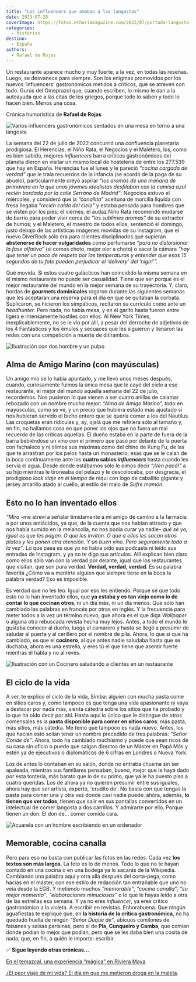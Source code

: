 ```yaml
---
title: "Los influencers que amaban a las langostas"
date: 2023-07-28
coverImage: https://fotos.etheriamagazine.com/2023/07/portada-langosta-3.jpg
categories: 
  - historias
destino: 
  - España
authors: 
  - Rafael de Rojas
---
```


Un restaurante aparece mucho y muy fuerte, a la vez, en todas las reseñas. Luego, se 
desvanece para siempre. Son los enigmas promovidos por los nuevos ‘influencers’ 
gastronómicos metidos a críticos, que se atreven con todo. Gurús del Omeprazol que, 
cuando escriben, lo mismo le dan a la autoayuda que a las citas de los griegos, porque 
todo lo saben y todo lo hacen bien. Menos una cosa. 

Crónica humorística de **Rafael de Rojas** 

![Varios influencers gastronómicos sentados en una mesa en torno a una langosta](https://fotos.etheriamagazine.com/2023/07/influencers-gastro.jpg "Ilustración de Inés Arango.")

La semana del 22 de julio de 2022 concurrió una confluencia planetaria prodigiosa. El 
Herencias, el Niño Rata, el Negocios y el Maletero, los, como es bien sabido, mejores 
_influencers_ barra críticos gastronómicos del planeta dieron en visitar un mismo local 
de hostelería de entre los 277.539 que hay en España. Herencias fue el lunes y le 
pareció _“cocina cargada de verdad”_ que le traía recuerdos de la infancia (se acordó de 
la paga de su abuelo), particularmente creyó aspirar _“los aromas de una mañana de 
primavera en la que unos jóvenes idealistas desfilaban con la camisa azul recién bordada 
por la calle Serrano de Madrid”_; Negocios estuvo el miércoles, y consideró que la 
_“canallita”_ aceituna de morcilla líquida con fresa llegaba “_recién caída del cielo”_ 
y estaba pensada para hombres que se visten por los pies; el viernes, el audaz Niño Rata 
recomendó mudarse de barrio para poder vivir cerca de _“los sublimes aromas”_ de su 
extractor de humos; y el Maletero, el maestro de todos ellos, sentenció el domingo, 
justo debajo de las artísticas imágenes movidas de su Instagram, que el nuevo DiverRock 
sólo era para clientes disciplinados que supieran **abstenerse de hacer vulgaridades** 
como perfumarse _“para no distorsionar la fase olfativa”_ (si comes choto, mejor oler a 
choto) o sacar la cámara _“hay que tener un poco de respeto por las temperaturas y 
entender que esos 15 segundos de tu foto pueden perjudicar el ‘delivery’ del ‘nigiri’”._ 

Qué movida. Si estos cuatro galácticos han coincidido la misma semana en el mismo 
restaurante no puede ser casualidad. Tiene que ser porque es el mejor restaurante del 
mundo en la mejor semana de su trayectoria. Y, claro, hordas de **_gourmets_ 
dominicales** rogaron durante las siguientes semanas que les aceptaran una reserva para 
el día en que se quitaban la corbata. Suplicaron, se hicieron los simpáticos, recitaron 
su currículo como ante un _headhunter_. Pero nada, no había mesa, y en el garito hasta 
fueron entre ligera e intensamente hostiles con ellos. Al New York Times, 
inexplicablemente, no se le vio por allí, a pesar del derroche de adjetivos de los 4 
Fantásticos y los émulos y secuaces que les siguieron y llenaron las redes con una 
competición a muerte de ditirambos. 

![Ilustración con dos hombre y un pulpo](https://fotos.etheriamagazine.com/2023/07/pulpo-restaurante-1.jpg "Ilustración de Inés Arango.")

## Alma de Amigo Marino (con mayúsculas)

Un amigo mío se lo había apuntado, y me llevó unos meses después, cuando, curiosamente 
fuimos la única mesa que le cayó del cielo a ese restaurante, el mejor del mundo aquella 
semana del 22 de julio, recordemos. Nos pusieron lo que vienen a ser cuatro anillas de 
calamar rebozado con un nombre mucho mejor: _“Alma de Amigo Marino”,_ todo en 
mayúsculas, como se ve, y un precio que hubiera estado más ajustado si nos hubieran 
servido el bicho entero que se quería comer a los del Nautilus. Las croquetas eran 
ridículas y, ay, ojalá que me refiriera sólo al tamaño y, en fin, no hallamos cosa en 
que poner los ojos que no fuera un mal recuerdo de las críticas aquellas. El dueño 
estaba en la parte de fuera de la barra bebiéndose un vino con el primero que pasó por 
delante de la puerta con fachaleco y ni olimos sus máximas como del chino de Kung Fu, de 
las que te arrastran por los pelos hasta un monasterio; esas que se le caían de la boca 
continuamente ante los **cuatro sabios _influencers_** hasta cuando les servía el agua. 
Desde donde estábamos sólo le oímos decir _“¡Ven pacá!”_ a su hijo mientras le tironeaba 
del pelazo y le descolocaba, por desgracia, el prodigioso _look_ _viaje en el tiempo_ de 
niqui con logo de caballito gigante y jersey amarillo atado al cuello, al estilo del 
malo de _Sufre mamón_. 

## Esto no lo han inventado ellos

_“Mira_ –me atreví a señalar tímidamente a mi amigo de camino a la farmacia a por unos 
antiácidos, ya que, de la cuenta que nos habían atizado y que nos había sumido en la 
melancolía, no nos podía curar ya nadie– _qué sé yo, igual es que les pagan. O que les 
invitan. O que a ellos les sacan otros platos y les ponen otra atención. Y un buen vino. 
Pero seguramente todo a la vez”_. Lo que pasa es que yo no había oído sus podcasts ni 
leído sus entradas de Instagram, y ya no te digo sus artículos. Allí explican bien claro 
cómo ellos sólo van con la verdad por delante, igual que los restaurantes que visitan, 
que son pura verdad. **Verdad, verdad, verdad**. Es su palabra favorita ¿Cómo va a 
mentirte alguien que siempre tiene en la boca la palabra verdad? Eso es imposible. 

Es verdad que no les leo. Igual por eso les entiendo. Porque sé que todo esto no lo han 
inventado ellos, que **ya estaba y es tan viejo como lo de contar lo que cocinan 
otros**, ni un día más, ni un día menos. Que sólo han cambiado las palabras en francés 
por otras en inglés. Y la frecuencia para meter todos a la vez un término nuevo, que 
ahora es el que diga _Wallpaper_ o alguna otra rebuscada revista hecha muy lejos. Antes, 
a todo el mundo le gustaba conocer al dueño, luego al camarero y hasta se llegó a 
presumir de saludar al puerta y al cerillero por el nombre de pila. Ahora, lo que sí que 
ha cambiado, es que el **cocinero**, al que antes nadie saludaba hasta que se duchaba, 
ahora es una estrella, y eres tú el que tiene que asentir fuerte mientras él habla y no 
al revés. 

![Ilustración con un Cocinero saludando a clientes en un restaurante](https://fotos.etheriamagazine.com/2023/07/cocinero-restaurante.jpg "Ilustración de Inés Arango.")

## El ciclo de la vida

A ver, te explico el ciclo de la vida, Simba: alguien con mucha pasta come en sitios 
caros y, como tampoco es que tenga una vida apasionante ni vaya a destacar por nada más, 
sienta cátedra sobre los sitios que ha probado y lo que ha oído decir por ahí. Hasta 
aquí lo único que le distingue de otros comensales es la **pasta disponible para comer 
en sitios caros**: más pasta, más sitios, más cátedra. Me temo que tampoco es nada 
nuevo. Antes, los que hacían esto solían tener un nombre precedido de tres palabras: 
_“Señor Conde de”_. Ahora, todo ha cambiado muchísimo y puede que sean ricos de su casa 
sin oficio o puede que salgan directos de un Máster en Papá Más y estén ya de ejecutivos 
o diplomáticos de 6 cifras en Londres o Nueva York. 

Los de antes lo contaban en su salón, donde no entraba chusma sin ser apaleada, mientras 
sus familiares pensaban, bueno, mejor que le haya dado por esta tontería, más barato que 
lo de su primo, que ya le ha puesto piso a cuatro queridas. Los de ahora ya no quieren 
presumir entre sus iguales, ahora hay que ser artista, experto, 'erudito de'. No basta 
con que tengas la pasta para comer una y otra vez donde casi nadie puede: ahora, además, 
**lo tienen que ver todos**, tienen que salir en sus pantallas convertidos en un 
intelectual de comer langosta a dos carrillos. Y admirarte por ello. Porque tienen un 
don. El don de… comer comida cara. 

![Acuarela con un hombre escribiendo en un ordenador](https://fotos.etheriamagazine.com/2023/07/influencer-gastronomia.jpg "Ilustración de Inés Arango.")

## Memorable, cocina canalla

Pero para eso no basta con publicar las fotos en las redes. Cada vez **los textos son 
más largos**. La foto es lo de menos. Todo lo que no te hayan contado en una cocina o en 
una bodega ya lo sacarás de la Wikipedia. Cambiando una palabra aquí y otra allá después 
del corta-pega, como hacías en el máster, con ese estilo de redacción tan entrañable que 
uno no veía desde la EGB. Y metiendo muchos _”memorable”_, _“cocina canalla”_, _“su 
mejor momento”_, _“elaboraciones minuciosas”_ o lo que le hayas leído a otra de las 
estrellas esa semana. Y ya no eres _influencer_, ya eres crítico gastronómico a la 
violeta. A escribir en revistas. Enhorabuena. Que ningún aguafiestas te explique que, en 
**la historia de la crítica gastronómica**, no ha quedado huella de ningún _“Señor Duque 
de”_, ubicuos comilones de faisanes y salsas parisinas, pero sí de **Pla, Cunqueiro y 
Camba**, que comían donde podían lo mejor que podían, pero que se les daba bien una 
cosita de nada, que, en fin, a quién le importa: escribir. 

✅ **Sigue leyendo otras crónicas...** 

[En el temazcal, una experiencia “mágica” en Riviera 
Maya](https://etheriamagazine.com/2023/07/10/en-el-temazcal/). 

[¿El peor viaje de mi vida? El día en que me metieron droga en la 
maleta](https://etheriamagazine.com/2019/03/09/peor-viaje-mi-vida/).

